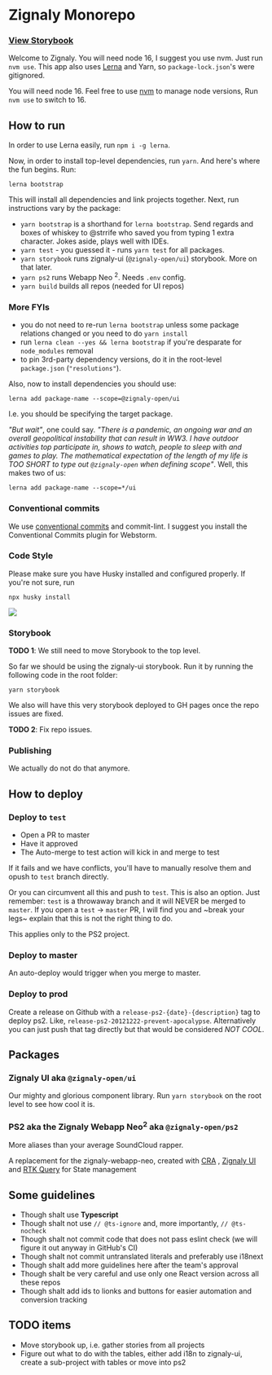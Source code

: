 # Zignaly Monorepo

### [View Storybook](https://zignaly-open.github.io/zignaly-neo)



Welcome to Zignaly. You will need node 16, I suggest you use nvm. Just run `nvm use`. This app also
uses [Lerna](https://lerna.js.org) and Yarn, so `package-lock.json`'s were gitignored.

You will need node 16. Feel free to use [nvm](https://github.com/nvm-sh/nvm) to manage node versions, Run `nvm use` to
switch to 16.

## How to run

In order to use Lerna easily, run `npm i -g lerna`.

Now, in order to install top-level dependencies, run `yarn`. And here's where the fun begins. Run:

```
lerna bootstrap
```

This will install all dependencies and link projects together. Next, run instructions vary by the package:

* `yarn bootstrap` is a shorthand for `lerna bootstrap`. Send regards and boxes of whiskey to @strrife who saved you
  from typing 1 extra character. Jokes aside, plays well with IDEs.
* `yarn test` - you guessed it - runs `yarn test` for all packages.
* `yarn storybook` runs zignaly-ui (`@zignaly-open/ui`) storybook. More on that later.
* `yarn ps2` runs Webapp Neo <sup>2</sup>. Needs `.env` config.
* `yarn build` builds all repos (needed for UI repos)

### More FYIs

* you do not need to re-run `lerna bootstrap` unless some package relations changed or you need to do `yarn install`
* run `lerna clean --yes && lerna bootstrap` if you're desparate for `node_modules` removal
* to pin 3rd-party dependency versions, do it in the root-level `package.json` (`"resolutions"`).

Also, now to install dependencies you should use:

```
lerna add package-name --scope=@zignaly-open/ui 
```

I.e. you should be specifying the target package.

_"But wait"_, one could say. _"There is a pandemic, an ongoing war and an overall geopolitical instability that can
result in WW3. I have outdoor activities top participate in, shows to watch, people to sleep with and games to play. The
mathematical expectation of the length of my life is TOO SHORT to type out `@zignaly-open` when defining scope"_. Well,
this makes two of us:

```
lerna add package-name --scope=*/ui 
```


### Conventional commits

We use [conventional commits](https://www.conventionalcommits.org/en/v1.0.0/#summary) and commit-lint. I suggest you
install the Conventional Commits plugin for Webstorm.

### Code Style

Please make sure you have Husky installed and configured properly. If you're not sure, run

```
npx husky install
```

![](https://media4.giphy.com/media/UWERvU4Nzn1ExkPKTx/giphy.gif?cid=ecf05e47nv430l0meeqp3d5mh4xwp0ztrizgrno4s8yc8x6w&rid=giphy.gif)

### Storybook

**TODO 1**: We still need to move Storybook to the top level.

So far we should be using the zignaly-ui storybook. Run it by running the following code in the root folder:

```
yarn storybook
```

We also will have this very storybook deployed to GH pages once the repo issues are fixed.

**TODO 2**: Fix repo issues.

### Publishing

We actually do not do that anymore.

## How to deploy

### Deploy to `test`

* Open a PR to master
* Have it approved
* The Auto-merge to test action will kick in and merge to test

If it fails and we have conflicts, you'll have to manually resolve them and opush to `test` branch directly.

Or you can circumvent all this and push to `test`. This is also an option. Just remember: `test` is a throwaway branch and it will NEVER be merged to `master`. If you open a `test` -> `master` PR, I will find you and ~break your legs~ explain that this is not the right thing to do.

This applies only to the PS2 project.

### Deploy to master

An auto-deploy would trigger when you merge to master. 

### Deploy to prod

Create a release on Github with a `release-ps2-{date}-{description}` tag to deploy ps2. Like, `release-ps2-20121222-prevent-apocalypse`. Alternatively you can just push that tag directly but that would be considered *NOT COOL*.


## Packages

### Zignaly UI aka `@zignaly-open/ui`

Our mighty and glorious component library. Run `yarn storybook` on the root level to see how cool it is.

### PS2 aka the Zignaly Webapp Neo<sup>2</sup> aka `@zignaly-open/ps2`

More aliases than your average SoundCloud rapper.

A replacement for the zignaly-webapp-neo, created with [CRA](https://github.com/facebook/create-react-app)
, [Zignaly UI](https://www.npmjs.com/package/@zignaly-open/ui)
and [RTK Query](https://redux-toolkit.js.org/rtk-query/overview) for State management

## Some guidelines

* Though shalt use **Typescript**
* Though shalt not use `// @ts-ignore` and, more importantly, `// @ts-nocheck`
* Though shalt not commit code that does not pass eslint check (we will figure it out anyway in GitHub's CI)
* Though shalt not commit untranslated literals and preferably use i18next
* Though shalt add more guidelines here after the team's approval
* Though shalt be very careful and use only one React version across all these repos
* Though shalt add ids to lionks and buttons for easier automation and conversion tracking


## TODO items

* Move storybook up, i.e. gather stories from all projects
* Figure out what to do with the tables, either add i18n to zignaly-ui, create a sub-project with tables or move into ps2 
